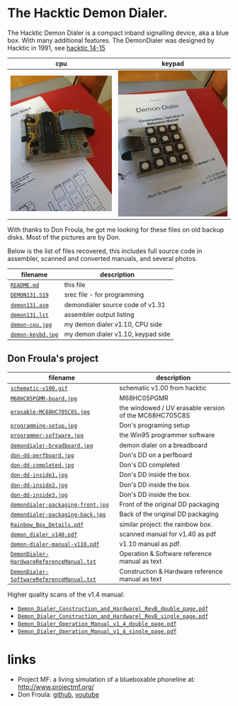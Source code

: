 # The Hacktic Demon Dialer.

The Hacktic Demon Dialer is a compact inband signalling device, aka a blue box. With many additional features.
The DemonDialer was designed by Hacktic in 1991, see [hacktic 14-15](https://www.hacktic.nl/magazine/1448.htm)

| cpu  | keypad  |
| ---- | ------- |
| ![cpu](demon-cpu.jpg)     | ![keypad](demon-keybd.jpg)   |


With thanks to Don Froula, he got me looking for these files on old backup disks.
Most of the pictures are by Don.

Below is the list of files recovered, this includes full source code in assembler, scanned and converted manuals, and several photos.

| filename                                                       | description                                                      |
| -------------------------------------------------------------- | ---------------------------------------------------------------- |
| [`README.md`](README.md)                                       | this file                                                        |
| [`DEMON131.S19`](DEMON131.S19)                                 | srec file - for programming                                      |
| [`demon131.asm`](demon131.asm)                                 | demondialer source code of v1.31                                 |
| [`demon131.lst`](demon131.lst)                                 | assembler output listing                                         |
| [`demon-cpu.jpg`](demon-cpu.jpg)                               | my demon dialer v1.10, CPU side                                  |
| [`demon-keybd.jpg`](demon-keybd.jpg)                           | my demon dialer v1.10, keypad side                               |

## Don Froula's project

| filename                                                       | description                                                      |
| -------------------------------------------------------------- | ---------------------------------------------------------------- |
| [`schematic-v100.gif`](schematic-v100.gif)                     | schematic v1.00 from hacktic                                     |
| [`M68HC05PGMR-board.jpg`](M68HC05PGMR-board.jpg)               | M68HC05PGMR                                                      |
| [`erasable-MC68HC705C8S.jpg`](erasable-MC68HC705C8S.jpg)       | the windowed / UV erasable version of the MC68HC705C8S           |
| [`programming-setup.jpg`](programming-setup.jpg)               | Don's programing setup                                           |
| [`programmer-software.jpg`](programmer-software.jpg)           | the Win95 programmer software                                    |
| [`demondialer-breadboard.jpg`](demondialer-breadboard.jpg)     | demon dialer on a breadboard                                     |
| [`don-dd-perfboard.jpg`](don-dd-perfboard.jpg)      | Don's DD on a perfboard
| [`don-dd-completed.jpg`](don-dd-completed.jpg)      | Don's DD completed
| [`don-dd-inside1.jpg`](don-dd-inside1.jpg)          | Don's DD inside the box.
| [`don-dd-inside2.jpg`](don-dd-inside2.jpg)          | Don's DD inside the box.
| [`don-dd-inside3.jpg`](don-dd-inside3.jpg)          | Don's DD inside the box.
| [`demondialer-packaging-front.jpg`](demondialer-packaging-front.jpg)  | Front of the original DD packaging
| [`demondialer-packaging-back.jpg`](demondialer-packaging-back.jpg)    | Back of the original DD packaging  
| [`Rainbow_Box_Details.pdf`](Rainbow_Box_Details.pdf)           | similar project: the rainbow box.                                |
| [`demon_dialer_v140.pdf`](demon_dialer_v140.pdf)               | scanned manual for v1.40 as pdf                                  |
| [`demon-dialer-manual-v110.pdf`](demon-dialer-manual-v110.pdf) | v1.10 manual as pdf.                                             |
| [`DemonDialer-HardwareReferenceManual.txt`](DemonDialer-HardwareReferenceManual.txt)    | Operation & Software reference manual as text    |
| [`DemonDialer-SoftwareReferenceManual.txt`](DemonDialer-SoftwareReferenceManual.txt)    | Construction & Hardware reference manual as text |

Higher quality scans of the v1.4 manual:

 * [`Demon_Dialer_Construction_and_Hardwarel_RevB_double_page.pdf`](Demon_Dialer_Construction_and_Hardwarel_RevB_double_page.pdf)
 * [`Demon_Dialer_Construction_and_Hardwarel_RevB_single_page.pdf`](Demon_Dialer_Construction_and_Hardwarel_RevB_single_page.pdf)
 * [`Demon_Dialer_Operation_Manual_v1_4_double_page.pdf`](Demon_Dialer_Operation_Manual_v1_4_double_page.pdf)
 * [`Demon_Dialer_Operation_Manual_v1_4_single_page.pdf`](Demon_Dialer_Operation_Manual_v1_4_single_page.pdf)


# links

 * Project MF: a living simulation of a blueboxable phoneline at: http://www.projectmf.org/
 * Don Froula: [github](https://github.com/donfroula), [youtube](https://m.youtube.com/user/df9999999999/videos)


